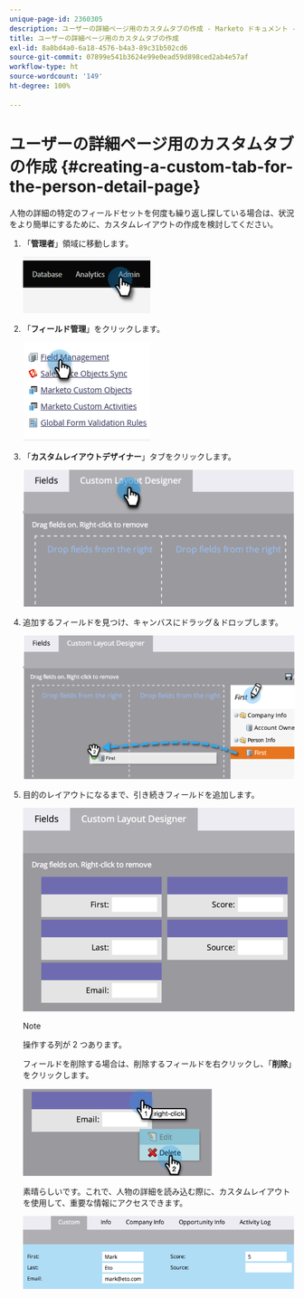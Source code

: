 ```yaml
---
unique-page-id: 2360305
description: ユーザーの詳細ページ用のカスタムタブの作成 - Marketo ドキュメント - 製品ドキュメント
title: ユーザーの詳細ページ用のカスタムタブの作成
exl-id: 8a8bd4a0-6a18-4576-b4a3-89c31b502cd6
source-git-commit: 07899e541b3624e99e0ead59d898ced2ab4e57af
workflow-type: ht
source-wordcount: '149'
ht-degree: 100%

---
```


# ユーザーの詳細ページ用のカスタムタブの作成 {#creating-a-custom-tab-for-the-person-detail-page}

人物の詳細の特定のフィールドセットを何度も繰り返し探している場合は、状況をより簡単にするために、カスタムレイアウトの作成を検討してください。

1. 「**管理者**」領域に移動します。

   ![](assets/creating-a-custom-tab-for-the-person-detail-page-1.png)

1. 「**フィールド管理**」をクリックします。

   ![](assets/creating-a-custom-tab-for-the-person-detail-page-2.png)

1. 「**カスタムレイアウトデザイナー**」タブをクリックします。

   ![](assets/creating-a-custom-tab-for-the-person-detail-page-3.png)

1. 追加するフィールドを見つけ、キャンバスにドラッグ＆ドロップします。

   ![](assets/creating-a-custom-tab-for-the-person-detail-page-4.png)

1. 目的のレイアウトになるまで、引き続きフィールドを追加します。

   ![](assets/creating-a-custom-tab-for-the-person-detail-page-5.png)

   >[!NOTE]
   >
   >操作する列が 2 つあります。

   フィールドを削除する場合は、削除するフィールドを右クリックし、「**削除**」をクリックします。

   ![](assets/creating-a-custom-tab-for-the-person-detail-page-6.png)

   素晴らしいです。これで、人物の詳細を読み込む際に、カスタムレイアウトを使用して、重要な情報にアクセスできます。

   ![](assets/creating-a-custom-tab-for-the-person-detail-page-7.png)
